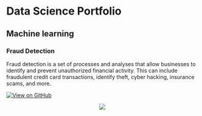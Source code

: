 

# Data Science Portfolio


## Machine learning


### Fraud Detection

Fraud detection is a set of processes and analyses that allow businesses to identify and prevent unauthorized financial activity. This can include fraudulent credit card transactions, identify theft, cyber hacking, insurance scams, and more.

[![View on GitHub](https://img.shields.io/badge/GitHub-View_on_GitHub-blue?logo=GitHub)](https://github.com/prateeklakhiani/fraud_detection)

<center><img src="images/fraud_detection.jfif"/></center>
